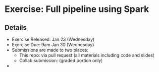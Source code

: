 # Exercise: Full pipeline using Spark

## Details
* Exercise Released: Jan 23 (Wednesday)
* Exercise Due: 9am Jan 30 (Wednesday)
* Submissions are made to two places:
  * This repo: via pull request (all materials including code and slides)
  * Collab submission: (graded portion only)
* 
